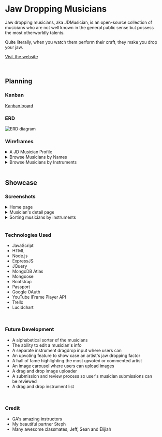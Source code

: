 # Jaw Dropping Musicians

Jaw dropping musicians, aka JDMusician, is an open-source collection of musicians who are not well known in the general public sense but possess the most otherworldly talents.

Quite literally, when you watch them perform their craft, they make you drop your jaw.

[Visit the website](https://jaw-dropping-musicians.herokuapp.com/)

<br>

## Planning

### Kanban

[Kanban board](https://trello.com/b/ggnuiDVX/jaw-dropping-musician)

### ERD

![ERD diagram](https://i.imgur.com/IQoNbsu.png)

### Wireframes

<details>
<summary>A JD Musician Profile</summary>
<img alt="wireframe-3" src="https://i.imgur.com/OERtYlG.png">
</details>

<details>
<summary>Browse Musicians by Names</summary>
<img alt="wireframe-1" src="https://i.imgur.com/ZU0nwLo.png">
</details>

<details>
<summary>Browse Musicians by Instruments</summary>
<img alt="wireframe-2" src="https://i.imgur.com/vLCNI2W.png">
</details>
<br>

## Showcase

### Screenshots

<details>
<summary>Home page</summary>
<img alt="screenshot1" src="https://i.imgur.com/tz2gLDp.png">
</details>

<details>
<summary>Musician's detail page</summary>
<img alt="screenshot2" src="https://i.imgur.com/5LHCr2m.png">
</details>

<details>
<summary>Sorting musicians by instruments</summary>
<img alt="screenshot3" src="https://i.imgur.com/k0uLg03.png">
</details>

<br>

### Technologies Used

- JavaScript
- HTML
- Node.js
- ExpressJS
- JQuery
- MongoDB Atlas
- Mongoose
- Bootstrap
- Passport
- Google OAuth
- YouTube IFrame Player API
- Trello
- Lucidchart

<br>

### Future Development

- A alphabetical sorter of the musicians
- The ability to edit a musician's info
- A separate instrument dragdrop input where users can
- An upvoting feature to show case an artist's jaw dropping factor
- A hall of fame highlighting the most upvoted or commented artist
- An image carousel where users can upload images
- A drag and drop image uploader
- A submission and review process so user's musician submissions can be reviewed
- A drag and drop instrument list

<br>

### Credit

- GA's amazing instructors
- My beautiful partner Steph
- Many awesome classmates, Jeff, Sean and Elijiah
